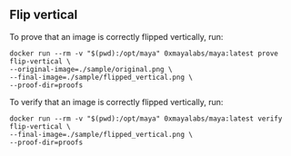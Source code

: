 ## Flip vertical

To prove that an image is correctly flipped vertically, run:
```shell
docker run --rm -v "$(pwd):/opt/maya" 0xmayalabs/maya:latest prove flip-vertical \
--original-image=./sample/original.png \
--final-image=./sample/flipped_vertical.png \
--proof-dir=proofs
```

To verify that an image is correctly flipped vertically, run:
```shell
docker run --rm -v "$(pwd):/opt/maya" 0xmayalabs/maya:latest verify flip-vertical \
--final-image=./sample/flipped_vertical.png \
--proof-dir=proofs
```